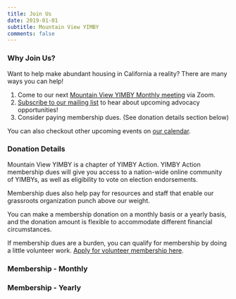 ```yaml
---
title: Join Us
date: 2019-01-01
subtitle: Mountain View YIMBY
comments: false
---
```


### Why Join Us?

Want to help make abundant housing in California a reality? There are many ways you can help!

1. Come to our next [Mountain View YIMBY Monthly meeting] via Zoom.
2. [Subscribe to our mailing list] to hear about upcoming advocacy opportunities! 
3. Consider paying membership dues. (See donation details section below)

You can also checkout other upcoming events on [our calendar].


### Donation Details
Mountain View YIMBY is a chapter of YIMBY Action. YIMBY Action membership dues will give you access to a nation-wide online community of YIMBYs, as well as eligibility to vote on election endorsements.

Membership dues also help pay for resources and staff that enable our grassroots organization punch above our weight.

You can make a membership donation on a monthly basis or a yearly basis, and the donation amount is flexible to accommodate different financial circumstances.  

If membership dues are a burden, you can qualify for membership by doing a little volunteer work. [Apply for volunteer membership here].

### Membership - Monthly

<div>
<!-- Fundraise Up: world-class checkout experience for serious online fundraising -->
<script>(function(w,d,s,n,a){if(!w[n]){var l='call,catch,on,once,set,then,track'
.split(','),i,o=function(n){return'function'==typeof n?o.l.push([arguments])&&o
:function(){return o.l.push([n,arguments])&&o}},t=d.getElementsByTagName(s)[0],
j=d.createElement(s);j.async=!0;j.src='https://cdn.fundraiseup.com/widget/'+a;
t.parentNode.insertBefore(j,t);o.s=Date.now();o.v=4;o.h=w.location.href;o.l=[];
for(i=0;i<7;i++)o[l[i]]=o(l[i]);w[n]=o}
})(window,document,'script','FundraiseUp','AHJNMUNZ');</script>
<!-- End Fundraise Up --> 
<a href="#XCRFBLVD" style="display: none"></a>
</div>

### Membership - Yearly

<div>
<!-- Fundraise Up: world-class checkout experience for serious online fundraising -->
<script>(function(w,d,s,n,a){if(!w[n]){var l='call,catch,on,once,set,then,track'
.split(','),i,o=function(n){return'function'==typeof n?o.l.push([arguments])&&o
:function(){return o.l.push([n,arguments])&&o}},t=d.getElementsByTagName(s)[0],
j=d.createElement(s);j.async=!0;j.src='https://cdn.fundraiseup.com/widget/'+a;
t.parentNode.insertBefore(j,t);o.s=Date.now();o.v=4;o.h=w.location.href;o.l=[];
for(i=0;i<7;i++)o[l[i]]=o(l[i]);w[n]=o}
})(window,document,'script','FundraiseUp','AHJNMUNZ');</script>
<!-- End Fundraise Up -->
<a href="#XPYGYWND" style="display: none"></a>
</div>



[Apply for volunteer membership here]:https://yimbyaction.org/volunteer-membership-application/
[Subscribe to our mailing list]:/page/email/
[our calendar]:/page/calendar/
[Mountain View YIMBY Monthly meeting]:https://us02web.zoom.us/meeting/register/tZArce6vrT8pEtD2yOHoMuTG98mq2WGsVPEm
